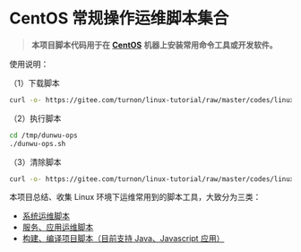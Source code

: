 # CentOS 常规操作运维脚本集合

> **本项目脚本代码用于在** [**CentOS**](https://www.centos.org/) **机器上安装常用命令工具或开发软件。**

使用说明：

（1）下载脚本

```bash
curl -o- https://gitee.com/turnon/linux-tutorial/raw/master/codes/linux/download.sh | bash
```

（2）执行脚本

```bash
cd /tmp/dunwu-ops
./dunwu-ops.sh
```

（3）清除脚本

```bash
curl -o- https://gitee.com/turnon/linux-tutorial/raw/master/codes/linux/clear.sh | bash
```

本项目总结、收集 Linux 环境下运维常用到的脚本工具，大致分为三类：

* [系统运维脚本](sys.md)
* [服务、应用运维脚本](soft.md)
* [构建、编译项目脚本（目前支持 Java、Javascript 应用）](build.md)

